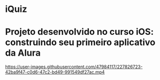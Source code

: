 # iQuiz
 
# Projeto desenvolvido no curso iOS: construindo seu primeiro aplicativo da Alura

https://user-images.githubusercontent.com/47984117/227826723-42ba9f47-c0d6-47c2-bd49-991549df27ac.mp4

